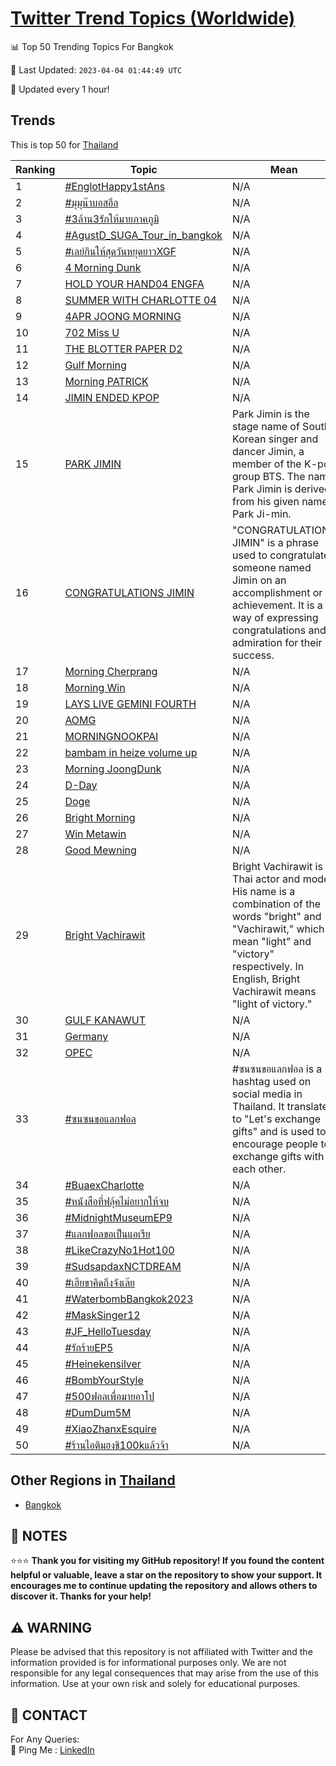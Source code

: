 [Twitter Trend Topics (Worldwide)](https://github.com/ErcinDedeoglu/Twitter-Trend-Topics)
==========


📊 Top 50 Trending Topics For Bangkok

📆 Last Updated: `2023-04-04 01:44:49 UTC`

🔧 Updated every 1 hour!


## Trends

This is top 50 for [Thailand](</Thailand>)

| Ranking | Topic | Mean |
| ------- | ------------ | ------------ |
| 1 | [#EnglotHappy1stAns](http://twitter.com/search?q=%23EnglotHappy1stAns) | N/A |
| 2 | [#มุมุน๊าบอสอึล](http://twitter.com/search?q=%23%e0%b8%a1%e0%b8%b8%e0%b8%a1%e0%b8%b8%e0%b8%99%e0%b9%8a%e0%b8%b2%e0%b8%9a%e0%b8%ad%e0%b8%aa%e0%b8%ad%e0%b8%b6%e0%b8%a5) | N/A |
| 3 | [#3ล้าน3รักให้มายภาคภูมิ](http://twitter.com/search?q=%233%e0%b8%a5%e0%b9%89%e0%b8%b2%e0%b8%993%e0%b8%a3%e0%b8%b1%e0%b8%81%e0%b9%83%e0%b8%ab%e0%b9%89%e0%b8%a1%e0%b8%b2%e0%b8%a2%e0%b8%a0%e0%b8%b2%e0%b8%84%e0%b8%a0%e0%b8%b9%e0%b8%a1%e0%b8%b4) | N/A |
| 4 | [#AgustD_SUGA_Tour_in_bangkok](http://twitter.com/search?q=%23AgustD_SUGA_Tour_in_bangkok) | N/A |
| 5 | [#เลย์กินให้สุดวันหยุดยาวXGF](http://twitter.com/search?q=%23%e0%b9%80%e0%b8%a5%e0%b8%a2%e0%b9%8c%e0%b8%81%e0%b8%b4%e0%b8%99%e0%b9%83%e0%b8%ab%e0%b9%89%e0%b8%aa%e0%b8%b8%e0%b8%94%e0%b8%a7%e0%b8%b1%e0%b8%99%e0%b8%ab%e0%b8%a2%e0%b8%b8%e0%b8%94%e0%b8%a2%e0%b8%b2%e0%b8%a7XGF) | N/A |
| 6 | [4 Morning Dunk](http://twitter.com/search?q=4+Morning+Dunk) | N/A |
| 7 | [HOLD YOUR HAND04 ENGFA](http://twitter.com/search?q=HOLD+YOUR+HAND04+ENGFA) | N/A |
| 8 | [SUMMER WITH CHARLOTTE 04](http://twitter.com/search?q=SUMMER+WITH+CHARLOTTE+04) | N/A |
| 9 | [4APR JOONG MORNING](http://twitter.com/search?q=4APR+JOONG+MORNING) | N/A |
| 10 | [702 Miss U](http://twitter.com/search?q=702+Miss+U) | N/A |
| 11 | [THE BLOTTER PAPER D2](http://twitter.com/search?q=THE+BLOTTER+PAPER+D2) | N/A |
| 12 | [Gulf Morning](http://twitter.com/search?q=Gulf+Morning) | N/A |
| 13 | [Morning PATRICK](http://twitter.com/search?q=Morning+PATRICK) | N/A |
| 14 | [JIMIN ENDED KPOP](http://twitter.com/search?q=JIMIN+ENDED+KPOP) | N/A |
| 15 | [PARK JIMIN](http://twitter.com/search?q=PARK+JIMIN) | Park Jimin is the stage name of South Korean singer and dancer Jimin, a member of the K-pop group BTS. The name Park Jimin is derived from his given name, Park Ji-min. |
| 16 | [CONGRATULATIONS JIMIN](http://twitter.com/search?q=CONGRATULATIONS+JIMIN) | "CONGRATULATIONS JIMIN" is a phrase used to congratulate someone named Jimin on an accomplishment or achievement. It is a way of expressing congratulations and admiration for their success. |
| 17 | [Morning Cherprang](http://twitter.com/search?q=Morning+Cherprang) | N/A |
| 18 | [Morning Win](http://twitter.com/search?q=Morning+Win) | N/A |
| 19 | [LAYS LIVE GEMINI FOURTH](http://twitter.com/search?q=LAYS+LIVE+GEMINI+FOURTH) | N/A |
| 20 | [AOMG](http://twitter.com/search?q=AOMG) | N/A |
| 21 | [MORNING​ NOOKPAI](http://twitter.com/search?q=MORNING%e2%80%8b+NOOKPAI) | N/A |
| 22 | [bambam in heize volume up](http://twitter.com/search?q=bambam+in+heize+volume+up) | N/A |
| 23 | [Morning JoongDunk](http://twitter.com/search?q=Morning+JoongDunk) | N/A |
| 24 | [D-Day](http://twitter.com/search?q=D-Day) | N/A |
| 25 | [Doge](http://twitter.com/search?q=Doge) | N/A |
| 26 | [Bright Morning](http://twitter.com/search?q=Bright+Morning) | N/A |
| 27 | [Win Metawin](http://twitter.com/search?q=Win+Metawin) | N/A |
| 28 | [Good Mewning](http://twitter.com/search?q=Good+Mewning) | N/A |
| 29 | [Bright Vachirawit](http://twitter.com/search?q=Bright+Vachirawit) | Bright Vachirawit is a Thai actor and model. His name is a combination of the words "bright" and "Vachirawit," which mean "light" and "victory" respectively. In English, Bright Vachirawit means "light of victory." |
| 30 | [GULF KANAWUT](http://twitter.com/search?q=GULF+KANAWUT) | N/A |
| 31 | [Germany](http://twitter.com/search?q=Germany) | N/A |
| 32 | [OPEC](http://twitter.com/search?q=OPEC) | N/A |
| 33 | [#ซนซนขอแลกฟอล](http://twitter.com/search?q=%23%e0%b8%8b%e0%b8%99%e0%b8%8b%e0%b8%99%e0%b8%82%e0%b8%ad%e0%b9%81%e0%b8%a5%e0%b8%81%e0%b8%9f%e0%b8%ad%e0%b8%a5) | #ซนซนขอแลกฟอล is a hashtag used on social media in Thailand. It translates to "Let's exchange gifts" and is used to encourage people to exchange gifts with each other. |
| 34 | [#BuaexCharlotte](http://twitter.com/search?q=%23BuaexCharlotte) | N/A |
| 35 | [#หนังสือที่ฟลุ้คไม่อยากให้จบ](http://twitter.com/search?q=%23%e0%b8%ab%e0%b8%99%e0%b8%b1%e0%b8%87%e0%b8%aa%e0%b8%b7%e0%b8%ad%e0%b8%97%e0%b8%b5%e0%b9%88%e0%b8%9f%e0%b8%a5%e0%b8%b8%e0%b9%89%e0%b8%84%e0%b9%84%e0%b8%a1%e0%b9%88%e0%b8%ad%e0%b8%a2%e0%b8%b2%e0%b8%81%e0%b9%83%e0%b8%ab%e0%b9%89%e0%b8%88%e0%b8%9a) | N/A |
| 36 | [#MidnightMuseumEP9](http://twitter.com/search?q=%23MidnightMuseumEP9) | N/A |
| 37 | [#แลกฟอลขอเป็นแอเรีย](http://twitter.com/search?q=%23%e0%b9%81%e0%b8%a5%e0%b8%81%e0%b8%9f%e0%b8%ad%e0%b8%a5%e0%b8%82%e0%b8%ad%e0%b9%80%e0%b8%9b%e0%b9%87%e0%b8%99%e0%b9%81%e0%b8%ad%e0%b9%80%e0%b8%a3%e0%b8%b5%e0%b8%a2) | N/A |
| 38 | [#LikeCrazyNo1Hot100](http://twitter.com/search?q=%23LikeCrazyNo1Hot100) | N/A |
| 39 | [#SudsapdaxNCTDREAM](http://twitter.com/search?q=%23SudsapdaxNCTDREAM) | N/A |
| 40 | [#เฮียขาคิดถึงจังเล๊ย](http://twitter.com/search?q=%23%e0%b9%80%e0%b8%ae%e0%b8%b5%e0%b8%a2%e0%b8%82%e0%b8%b2%e0%b8%84%e0%b8%b4%e0%b8%94%e0%b8%96%e0%b8%b6%e0%b8%87%e0%b8%88%e0%b8%b1%e0%b8%87%e0%b9%80%e0%b8%a5%e0%b9%8a%e0%b8%a2) | N/A |
| 41 | [#WaterbombBangkok2023](http://twitter.com/search?q=%23WaterbombBangkok2023) | N/A |
| 42 | [#MaskSinger12](http://twitter.com/search?q=%23MaskSinger12) | N/A |
| 43 | [#JF_HelloTuesday](http://twitter.com/search?q=%23JF_HelloTuesday) | N/A |
| 44 | [#รักร้ายEP5](http://twitter.com/search?q=%23%e0%b8%a3%e0%b8%b1%e0%b8%81%e0%b8%a3%e0%b9%89%e0%b8%b2%e0%b8%a2EP5) | N/A |
| 45 | [#Heinekensilver](http://twitter.com/search?q=%23Heinekensilver) | N/A |
| 46 | [#BombYourStyle](http://twitter.com/search?q=%23BombYourStyle) | N/A |
| 47 | [#500ฟอลเพื่อมายอาโป](http://twitter.com/search?q=%23500%e0%b8%9f%e0%b8%ad%e0%b8%a5%e0%b9%80%e0%b8%9e%e0%b8%b7%e0%b9%88%e0%b8%ad%e0%b8%a1%e0%b8%b2%e0%b8%a2%e0%b8%ad%e0%b8%b2%e0%b9%82%e0%b8%9b) | N/A |
| 48 | [#DumDum5M](http://twitter.com/search?q=%23DumDum5M) | N/A |
| 49 | [#XiaoZhanxEsquire](http://twitter.com/search?q=%23XiaoZhanxEsquire) | N/A |
| 50 | [#ร้านไอติมฮงชิ100kแล้วจ้า](http://twitter.com/search?q=%23%e0%b8%a3%e0%b9%89%e0%b8%b2%e0%b8%99%e0%b9%84%e0%b8%ad%e0%b8%95%e0%b8%b4%e0%b8%a1%e0%b8%ae%e0%b8%87%e0%b8%8a%e0%b8%b4100k%e0%b9%81%e0%b8%a5%e0%b9%89%e0%b8%a7%e0%b8%88%e0%b9%89%e0%b8%b2) | N/A |



## Other Regions in [Thailand](</Thailand>)

* [Bangkok](</Thailand/Bangkok.md>)



## 📝 NOTES

⭐⭐⭐ **Thank you for visiting my GitHub repository! If you found the content helpful or valuable, leave a star on the repository to show your support. It encourages me to continue updating the repository and allows others to discover it. Thanks for your help!**


## ⚠️ WARNING

Please be advised that this repository is not affiliated with Twitter and the information provided is for informational purposes only. We are not responsible for any legal consequences that may arise from the use of this information. Use at your own risk and solely for educational purposes.


## 📨 CONTACT

 For Any Queries:  
            🏓 Ping Me : [LinkedIn](https://www.linkedin.com/in/ercindedeoglu/)
